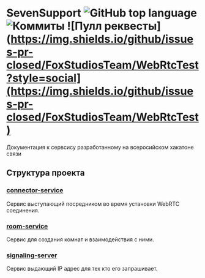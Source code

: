 # SevenSupport ![GitHub top language](https://img.shields.io/github/commit-activity/t/FoxStudiosTeam/WebRtcTest?style=social) ![Коммиты](https://img.shields.io/github/languages/top/FoxStudiosTeam/WebRtcTest?style=social) ![Пулл реквесты](https://img.shields.io/github/issues-pr-closed/FoxStudiosTeam/WebRtcTest?style=social](https://img.shields.io/github/issues-pr-closed/FoxStudiosTeam/WebRtcTest)

Документация к сервсису разработанному на всеросийском хакатоне связи 

## Структура проекта 

### [connector-service](./connector-service)
Сервис выступающий посредником во время установки WebRTC соединения.

### [room-service](./room-service)
Сервис для создания комнат и взаимодействия с ними.

### [signaling-server](./signaling-server)
Сервис выдающий IP адрес для тех кто его запрашивает.
